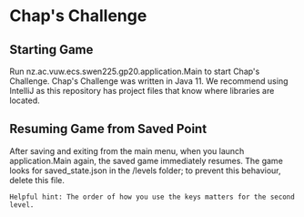 # Chap's Challenge

## Starting Game
Run nz.ac.vuw.ecs.swen225.gp20.application.Main to start Chap's Challenge. Chap's Challenge was written in Java 11. We recommend using IntelliJ as this repository has project files that know where libraries are located.

## Resuming Game from Saved Point
After saving and exiting from the main menu, when you launch application.Main again, the saved game immediately resumes. The game looks for saved_state.json in the /levels folder; to prevent this behaviour, delete this file.

```
Helpful hint: The order of how you use the keys matters for the second level.
```
